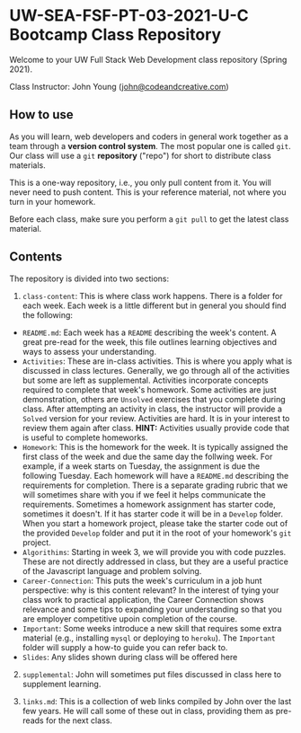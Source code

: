 # UW-SEA-FSF-PT-03-2021-U-C Bootcamp Class Repository

Welcome to your UW Full Stack Web Development class repository (Spring 2021).

Class Instructor: John Young (john@codeandcreative.com)

## How to use

As you will learn, web developers and coders in general work together as a team through a **version control system**. The most popular one is called `git`. Our class will use a `git` **repository** ("repo") for short to distribute class materials.

This is a one-way repository, i.e., you only pull content from it. You will never need to push content. This is your reference material, not where you turn in your homework.

Before each class, make sure you perform a `git pull` to get the latest class material.

## Contents

The repository is divided into two sections:

1. `class-content`: This is where class work happens. There is a folder for each week. Each week is a little different but in general you should find the following:

- `README.md`: Each week has a `README` describing the week's content. A great pre-read for the week, this file outlines learning objectives and ways to assess your understanding.
- `Activities`: These are in-class activities. This is where you apply what is discussed in class lectures. Generally, we go through all of the activities but some are left as supplemental. Activities incorporate concepts required to complete that week's homework. Some activities are just demonstration, others are `Unsolved` exercises that you complete during class. After attempting an activity in class, the instructor will provide a `Solved` version for your review. Activities are hard. It is in your interest to review them again after class. **HINT:** Activities usually provide code that is useful to complete homeworks.
- `Homework`: This is the homework for the week. It is typically assigned the first class of the week and due the same day the follwing week. For example, if a week starts on Tuesday, the assignment is due the following Tuesday. Each homework will have a `README.md` describing the requirements for completion. There is a separate grading rubric that we will sometimes share with you if we feel it helps communicate the requirements. Sometimes a homework assignment has starter code, sometimes it doesn't. If it has starter code it will be in a `Develop` folder. When you start a homework project, please take the starter code out of the provided `Develop` folder and put it in the root of your homework's `git` project.
- `Algorithims`: Starting in week 3, we will provide you with code puzzles. These are not directly addressed in class, but they are a useful practice of the Javascript language and problem solving.
- `Career-Connection`: This puts the week's curriculum in a job hunt perspective: why is this content relevant? In the interest of tying your class work to practical application, the Career Connection shows relevance and some tips to expanding your understanding so that you are employer competitive upoin completion of the course.
- `Important`: Some weeks introduce a new skill that requires some extra material (e.g., installing `mysql` or deploying to `heroku`). The `Important` folder will supply a how-to guide you can refer back to.
- `Slides`: Any slides shown during class will be offered here

2. `supplemental`: John will sometimes put files discussed in class here to supplement learning.

3. `links.md`: This is a collection of web links compiled by John over the last few years. He will call some of these out in class, providing them as pre-reads for the next class.

